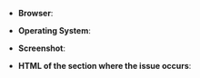 <!--
Thank you for reporting an issue. Please make sure that your style is up to
date and you checked the recent commits that your issue wasn't recently
addressed. To update:

Make sure to first update DIRECTLY from the usercss at 
https://raw.githubusercontent.com/StylishThemes/GitHub-Dark/master/github-dark.user.css or,
if using the GitHub-Dark script, use the "Force Update Style" button, then
force refresh the web page (Windows: Ctrl+F5; MacOS: Apple+R or Command+R;
Linux: F5).

If the issue persists, please help us identifying the cause by providing these
details:
-->

* **Browser**:
* **Operating System**:
* **Screenshot**:

* **HTML of the section where the issue occurs**:

<!-- You can get the HTML by right click on the element, look for the
     highlighted node in the DevTools, right click it and select
     Copy -> Outer HTML -->

````html

````
